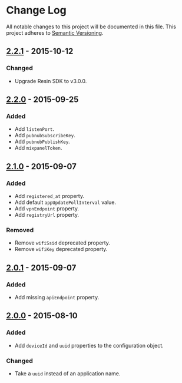 # Change Log

All notable changes to this project will be documented in this file.
This project adheres to [Semantic Versioning](http://semver.org/).

## [2.2.1] - 2015-10-12

### Changed

- Upgrade Resin SDK to v3.0.0.

## [2.2.0] - 2015-09-25

### Added

- Add `listenPort`.
- Add `pubnubSubscribeKey`.
- Add `pubnubPublishKey`.
- Add `mixpanelToken`.

## [2.1.0] - 2015-09-07

### Added

- Add `registered_at` property.
- Add default `appUpdatePollInterval` value.
- Add `vpnEndpoint` property.
- Add `registryUrl` property.

### Removed

- Remove `wifiSsid` deprecated property.
- Remove `wifiKey` deprecated property.

## [2.0.1] - 2015-09-07

### Added

- Add missing `apiEndpoint` property.

## [2.0.0] - 2015-08-10

### Added

- Add `deviceId` and `uuid` properties to the configuration object.

### Changed

- Take a `uuid` instead of an application name.

[2.2.1]: https://github.com/resin-io/resin-device-config/compare/v2.2.0...v2.2.1
[2.2.0]: https://github.com/resin-io/resin-device-config/compare/v2.1.0...v2.2.0
[2.1.0]: https://github.com/resin-io/resin-device-config/compare/v2.0.1...v2.1.0
[2.0.1]: https://github.com/resin-io/resin-device-config/compare/v2.0.0...v2.0.1
[2.0.0]: https://github.com/resin-io/resin-device-config/compare/v1.0.0...v2.0.0
